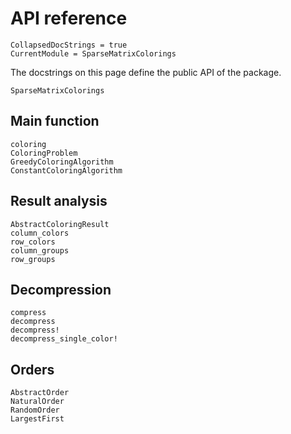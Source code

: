 # API reference

```@meta
CollapsedDocStrings = true
CurrentModule = SparseMatrixColorings
```

The docstrings on this page define the public API of the package.

```@docs
SparseMatrixColorings
```

## Main function

```@docs
coloring
ColoringProblem
GreedyColoringAlgorithm
ConstantColoringAlgorithm
```

## Result analysis

```@docs
AbstractColoringResult
column_colors
row_colors
column_groups
row_groups
```

## Decompression

```@docs
compress
decompress
decompress!
decompress_single_color!
```

## Orders

```@docs
AbstractOrder
NaturalOrder
RandomOrder
LargestFirst
```
